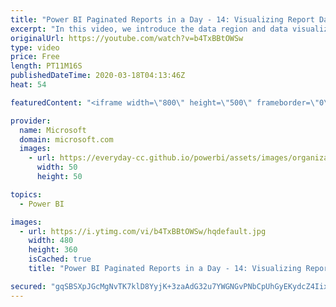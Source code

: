 ```yaml
---
title: "Power BI Paginated Reports in a Day - 14: Visualizing Report Data - Part 1"
excerpt: "In this video, we introduce the data region and data visualization templates you can use to visualize report data, and then focus on each of the data region templates.  The Power BI Paginated Reports in a Day online course aims to empower you as a report author with the technical knowledge required to"
originalUrl: https://youtube.com/watch?v=b4TxBBtOWSw
type: video
price: Free
length: PT11M16S
publishedDateTime: 2020-03-18T04:13:46Z
heat: 54

featuredContent: "<iframe width=\"800\" height=\"500\" frameborder=\"0\" src=\"https://www.youtube.com/embed/b4TxBBtOWSw\" allow=\"accelerometer; autoplay; encrypted-media; gyroscope; picture-in-picture\" allowfullscreen></iframe>"

provider:
  name: Microsoft
  domain: microsoft.com
  images:
    - url: https://everyday-cc.github.io/powerbi/assets/images/organizations/microsoft.com-50x50.jpg
      width: 50
      height: 50

topics:
  - Power BI

images:
  - url: https://i.ytimg.com/vi/b4TxBBtOWSw/hqdefault.jpg
    width: 480
    height: 360
    isCached: true
    title: "Power BI Paginated Reports in a Day - 14: Visualizing Report Data - Part 1"

secured: "gqSBSXpJGcMgNvTK7klD8YyjK+3zaAdG32u7YWGNGvPNbCpUhGyEKydcZ4IixlnvSsHnlDv8ZEFQC0nU4kIloU084a6tkGOBQAKhNnpbU8+HIYoDP8f2BmgYTWrdvbMBn2+JgevJnGtZlyFt4NrIAWhjcvK+gtGnyHJIjgaC5g7gZuV0++sCi+rY3okgxdiFzoZv7W5N5PLlDodJKaKmkDNMozJyj7iCv6kz34VYd8do3Ow/ph685eWtjO0eMsfWEhgat1ZzaqhdzXPvBTrMXGl8BiRnTKdcpOJI1ZOW5SeHppfpet0BkEzznjAvGduSLeGvBuVFia+5sBcPoA6b53tiAwOcCNp02Hl/ayOZbmoJE5eXElpJbUhGh2ZQTYHXhl9sfVqsdbs2vhLhzqWqwGktNYRZ9FUx23Q7lcvqYNg=;hDV58NOA9eJipc1nsUS4OA=="
---
```


